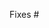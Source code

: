 <!-- 0. 🎉 Thank you for submitting a PR! -->

<!-- 1. Does this close any open issues? Please list them below. -->

<!-- Keep in mind that new features have a better chance of being merged fast if
they were first discussed and designed with the maintainers. If there is no
corresponding issue, please consider opening one for discussion first! -->

Fixes #

<!-- 2. Describe the changes introduced in this pull request. -->
<!--    Include any context necessary for understanding the PR's purpose. -->

<!-- 3. Before submitting, please make sure that you have:
  - reviewed the OpenZeppelin Contributor Guidelines
    (https://github.com/OpenZeppelin/openzeppelin-solidity/blob/master/CONTRIBUTING.md),
  - added tests where applicable to test new functionality,
  - made sure that your contracts are well-documented,
  - run the Solidity linter (`npm run lint:sol`) and fixed any issues,
  - run the JS linter and fixed any issues (`npm run lint:fix`), and
  - updated the changelog, if applicable.
-->
